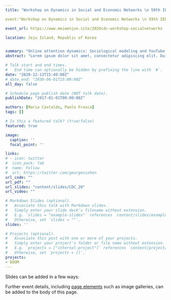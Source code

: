 ```yaml
---
title: "Workshop on Dynamics in Social and Economic Networks \n 59th IEEE Conference on Decision and Control"

event:"Workshop on Dynamics in Social and Economic Networks \n 59th IEEE Conference on Decision and Control"

event_url: https://www.meiwenjun.site/2020cdc-workshop-socialnetworks

location: Jeju Island, Republic of Korea


summary: "Online attention dynamics: Sociological modeling and YouTube case study"
abstract: "Lorem ipsum dolor sit amet, consectetur adipiscing elit. Duis posuere tellusac convallis placerat. Proin tincidunt magna sed ex sollicitudin condimentum. Sed ac faucibus dolor, scelerisque sollicitudin nisi. Cras purus urna, suscipit quis sapien eu, pulvinar tempor diam."

# Talk start and end times.
#   End time can optionally be hidden by prefixing the line with `#`.
date: "2020-12-13T15:40:00Z"
# date_end: "2030-06-01T15:00:00Z"
all_day: false

# Schedule page publish date (NOT talk date).
publishDate: "2017-01-01T00:00:00Z"

authors: [Maria Castaldo, Paolo Frasca]
tags: []

# Is this a featured talk? (true/false)
featured: true

image:
  caption: ''
  focal_point: ''

links:
# - icon: twitter
#  icon_pack: fab
#  name: Follow
#  url: https://twitter.com/georgecushen
url_code: ""
url_pdf: ""
url_slides: "content/slides/CDC_20"
url_video: ""

# Markdown Slides (optional).
#   Associate this talk with Markdown slides.
#   Simply enter your slide deck's filename without extension.
#   E.g. `slides = "example-slides"` references `content/slides/example-slides.md`.
#   Otherwise, set `slides = ""`.
slides: ''

# Projects (optional).
#   Associate this post with one or more of your projects.
#   Simply enter your project's folder or file name without extension.
#   E.g. `projects = ["internal-project"]` references `content/project/deep-learning/index.md`.
#   Otherwise, set `projects = []`.
projects:
- DOOM
---
```


Slides can be added in a few ways:

Further event details, including [page elements](https://wowchemy.com/docs/writing-markdown-latex/) such as image galleries, can be added to the body of this page.
